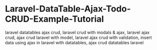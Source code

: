 # Laravel-DataTable-Ajax-Todo-CRUD-Example-Tutorial
laravel datatables ajax crud, laravel crud with modals &amp; ajax, laravel ajax crud, ajax crud laravel with model, laravel ajax crud with validation, insert data using ajax in laravel with datatables, ajax crud datatables laravel
